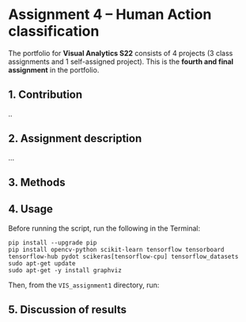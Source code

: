 # Assignment 4 – Human Action classification
The portfolio for __Visual Analytics S22__ consists of 4 projects (3 class assignments and 1 self-assigned project). This is the __fourth and final assignment__ in the portfolio.


## 1. Contribution
..

## 2. Assignment description
...

## 3. Methods


## 4. Usage

Before running the script, run the following in the Terminal:
```
pip install --upgrade pip
pip install opencv-python scikit-learn tensorflow tensorboard tensorflow-hub pydot scikeras[tensorflow-cpu] tensorflow_datasets
sudo apt-get update
sudo apt-get -y install graphviz
```
Then, from the `VIS_assignment1` directory, run:


## 5. Discussion of results


